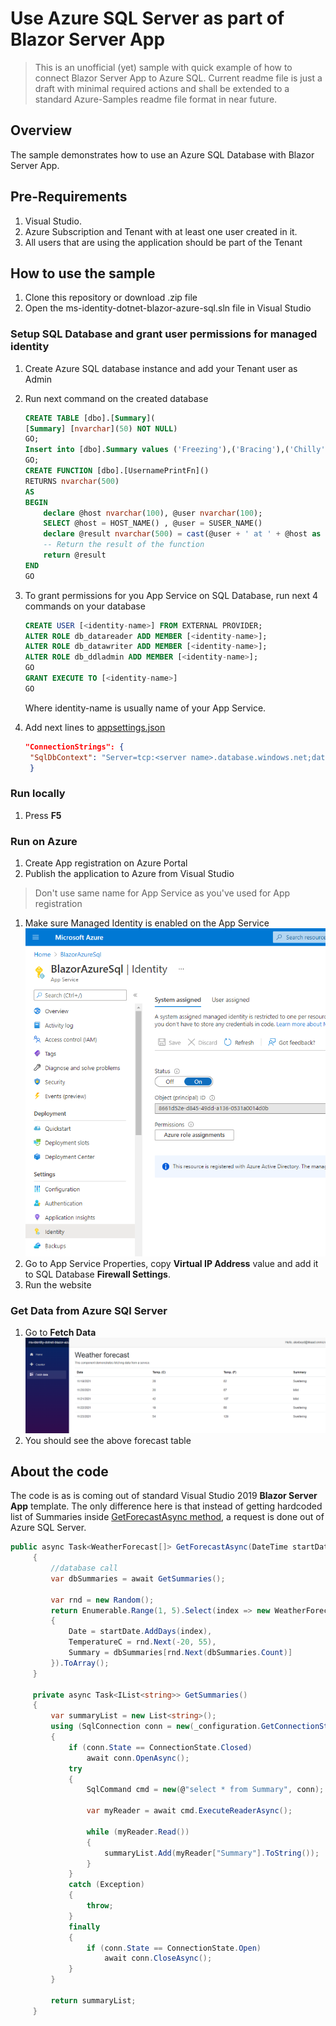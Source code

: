 # Use Azure SQL Server as part of Blazor Server App

> This is an unofficial (yet) sample with quick example of how to connect Blazor Server App to Azure SQL.
  Current readme file is just a draft with minimal required actions and shall be extended to a standard Azure-Samples readme file format in near future.

## Overview

The sample demonstrates how to use an Azure SQL Database with Blazor Server App.

## Pre-Requirements

1. Visual Studio.
1. Azure Subscription and Tenant with at least one user created in it.
1. All users that are using the application should be part of the Tenant

## How to use the sample

1. Clone this repository or download .zip file
1. Open the ms-identity-dotnet-blazor-azure-sql.sln file in Visual Studio

### Setup SQL Database and grant user permissions for managed identity

1. Create Azure SQL database instance and add your Tenant user as Admin
1. Run next command on the created database

   ```sql
   CREATE TABLE [dbo].[Summary](
   [Summary] [nvarchar](50) NOT NULL) 
   GO;
   Insert into [dbo].Summary values ('Freezing'),('Bracing'),('Chilly'),('Cool'),('Mild'),('Warm'),('Balmy'),('Hot'),('Sweltering'),('Scorching')
   GO;
   CREATE FUNCTION [dbo].[UsernamePrintFn]()
   RETURNS nvarchar(500)
   AS
   BEGIN
       declare @host nvarchar(100), @user nvarchar(100);
       SELECT @host = HOST_NAME() , @user = SUSER_NAME()
       declare @result nvarchar(500) = cast(@user + ' at ' + @host as nvarchar(500))
       -- Return the result of the function
       return @result
   END
   GO
   ```

1. To grant permissions for you App Service on SQL Database, run next 4 commands on your database

   ```sql
   CREATE USER [<identity-name>] FROM EXTERNAL PROVIDER;
   ALTER ROLE db_datareader ADD MEMBER [<identity-name>];
   ALTER ROLE db_datawriter ADD MEMBER [<identity-name>];
   ALTER ROLE db_ddladmin ADD MEMBER [<identity-name>];
   GO
   GRANT EXECUTE TO [<identity-name>]
   GO
   ```

   Where identity-name is usually name of your App Service.

1. Add next lines to [appsettings.json](https://github.com/aremo-ms/ms-identity-dotnet-blazor-azure-sql/blob/master/appsettings.json)

   ```json
   "ConnectionStrings": {
    "SqlDbContext": "Server=tcp:<server name>.database.windows.net;database=<database name>;Authentication=Active Directory Default"
    }
   ```

### Run locally

1. Press **F5**

### Run on Azure

1. Create App registration on Azure Portal
1. Publish the application to Azure from Visual Studio

> Don't use same name for App Service as you've used for App registration

1. Make sure Managed Identity is enabled on the App Service ![managed-identity-enabled](./ReadmeFiles/managed-identity-enabled.png)
1. Go to App Service Properties, copy **Virtual IP Address** value and add it to SQL Database **Firewall Settings**.
1. Run the website

### Get Data from Azure SQl Server

1. Go to **Fetch Data** ![fetch-data-menu](./ReadmeFiles/fetch-data-menu.png)
1. You should see the above forecast table

## About the code

The code is as is coming out of standard Visual Studio 2019 **Blazor Server App** template. The only difference here is that instead of getting hardcoded list of Summaries inside [GetForecastAsync method](https://github.com/aremo-ms/ms-identity-dotnet-blazor-azure-sql/blob/77ef2e3077620992736f06bbb3bdad1c904a1760/Data/WeatherForecastService.cs#L20), a request is done out of Azure SQL Server.

   ```csharp
   public async Task<WeatherForecast[]> GetForecastAsync(DateTime startDate)
        {
            //database call
            var dbSummaries = await GetSummaries();

            var rnd = new Random();
            return Enumerable.Range(1, 5).Select(index => new WeatherForecast
            {
                Date = startDate.AddDays(index),
                TemperatureC = rnd.Next(-20, 55),
                Summary = dbSummaries[rnd.Next(dbSummaries.Count)]
            }).ToArray();
        }

        private async Task<IList<string>> GetSummaries()
        {
            var summaryList = new List<string>();
            using (SqlConnection conn = new(_configuration.GetConnectionString("SqlDbContext")))
            {
                if (conn.State == ConnectionState.Closed)
                    await conn.OpenAsync();
                try
                {
                    SqlCommand cmd = new(@"select * from Summary", conn);

                    var myReader = await cmd.ExecuteReaderAsync();

                    while (myReader.Read())
                    {
                        summaryList.Add(myReader["Summary"].ToString());
                    }
                }
                catch (Exception)
                {
                    throw;
                }
                finally
                {
                    if (conn.State == ConnectionState.Open)
                        await conn.CloseAsync();
                }
            }

            return summaryList;
        }
   ```
